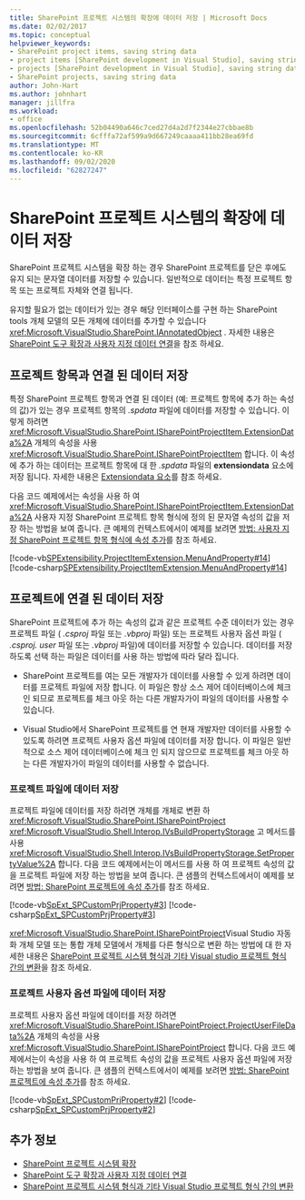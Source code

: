 ```yaml
---
title: SharePoint 프로젝트 시스템의 확장에 데이터 저장 | Microsoft Docs
ms.date: 02/02/2017
ms.topic: conceptual
helpviewer_keywords:
- SharePoint project items, saving string data
- project items [SharePoint development in Visual Studio], saving string data
- projects [SharePoint development in Visual Studio], saving string data
- SharePoint projects, saving string data
author: John-Hart
ms.author: johnhart
manager: jillfra
ms.workload:
- office
ms.openlocfilehash: 52b04490a646c7ced27d4a2d7f2344e27cbbae8b
ms.sourcegitcommit: 6cfffa72af599a9d667249caaaa411bb28ea69fd
ms.translationtype: MT
ms.contentlocale: ko-KR
ms.lasthandoff: 09/02/2020
ms.locfileid: "62827247"
---
```

# <a name="save-data-in-extensions-of-the-sharepoint-project-system"></a>SharePoint 프로젝트 시스템의 확장에 데이터 저장
  SharePoint 프로젝트 시스템을 확장 하는 경우 SharePoint 프로젝트를 닫은 후에도 유지 되는 문자열 데이터를 저장할 수 있습니다. 일반적으로 데이터는 특정 프로젝트 항목 또는 프로젝트 자체와 연결 됩니다.

 유지할 필요가 없는 데이터가 있는 경우 해당 인터페이스를 구현 하는 SharePoint tools 개체 모델의 모든 개체에 데이터를 추가할 수 있습니다 <xref:Microsoft.VisualStudio.SharePoint.IAnnotatedObject> . 자세한 내용은 [SharePoint 도구 확장과 사용자 지정 데이터 연결](../sharepoint/associating-custom-data-with-sharepoint-tools-extensions.md)을 참조 하세요.

## <a name="save-data-that-is-associated-with-a-project-item"></a>프로젝트 항목과 연결 된 데이터 저장
 특정 SharePoint 프로젝트 항목과 연결 된 데이터 (예: 프로젝트 항목에 추가 하는 속성의 값)가 있는 경우 프로젝트 항목의 *.spdata* 파일에 데이터를 저장할 수 있습니다. 이렇게 하려면 <xref:Microsoft.VisualStudio.SharePoint.ISharePointProjectItem.ExtensionData%2A> 개체의 속성을 사용 <xref:Microsoft.VisualStudio.SharePoint.ISharePointProjectItem> 합니다. 이 속성에 추가 하는 데이터는 프로젝트 항목에 대 한 *.spdata* 파일의 **extensiondata** 요소에 저장 됩니다. 자세한 내용은 [Extensiondata 요소](../sharepoint/extensiondata-element.md)를 참조 하세요.

 다음 코드 예제에서는 속성을 사용 하 여 <xref:Microsoft.VisualStudio.SharePoint.ISharePointProjectItem.ExtensionData%2A> 사용자 지정 SharePoint 프로젝트 항목 형식에 정의 된 문자열 속성의 값을 저장 하는 방법을 보여 줍니다. 큰 예제의 컨텍스트에서이 예제를 보려면 [방법: 사용자 지정 SharePoint 프로젝트 항목 형식에 속성 추가](../sharepoint/how-to-add-a-property-to-a-custom-sharepoint-project-item-type.md)를 참조 하세요.

 [!code-vb[SPExtensibility.ProjectItemExtension.MenuAndProperty#14](../sharepoint/codesnippet/VisualBasic/projectitemmenuandproperty/extension/projectitemtypeproperty.vb#14)]
 [!code-csharp[SPExtensibility.ProjectItemExtension.MenuAndProperty#14](../sharepoint/codesnippet/CSharp/projectitemmenuandproperty/extension/projectitemtypeproperty.cs#14)]

## <a name="save-data-that-is-associated-with-a-project"></a>프로젝트에 연결 된 데이터 저장
 SharePoint 프로젝트에 추가 하는 속성의 값과 같은 프로젝트 수준 데이터가 있는 경우 프로젝트 파일 ( *.csproj* 파일 또는 *.vbproj* 파일) 또는 프로젝트 사용자 옵션 파일 ( *.csproj. user* 파일 또는 *.vbproj* 파일)에 데이터를 저장할 수 있습니다. 데이터를 저장 하도록 선택 하는 파일은 데이터를 사용 하는 방법에 따라 달라 집니다.

- SharePoint 프로젝트를 여는 모든 개발자가 데이터를 사용할 수 있게 하려면 데이터를 프로젝트 파일에 저장 합니다. 이 파일은 항상 소스 제어 데이터베이스에 체크 인 되므로 프로젝트를 체크 아웃 하는 다른 개발자가이 파일의 데이터를 사용할 수 있습니다.

- Visual Studio에서 SharePoint 프로젝트를 연 현재 개발자만 데이터를 사용할 수 있도록 하려면 프로젝트 사용자 옵션 파일에 데이터를 저장 합니다. 이 파일은 일반적으로 소스 제어 데이터베이스에 체크 인 되지 않으므로 프로젝트를 체크 아웃 하는 다른 개발자가이 파일의 데이터를 사용할 수 없습니다.

### <a name="save-data-to-the-project-file"></a>프로젝트 파일에 데이터 저장
 프로젝트 파일에 데이터를 저장 하려면 개체를 개체로 변환 하 <xref:Microsoft.VisualStudio.SharePoint.ISharePointProject> <xref:Microsoft.VisualStudio.Shell.Interop.IVsBuildPropertyStorage> 고 메서드를 사용 <xref:Microsoft.VisualStudio.Shell.Interop.IVsBuildPropertyStorage.SetPropertyValue%2A> 합니다. 다음 코드 예제에서는이 메서드를 사용 하 여 프로젝트 속성의 값을 프로젝트 파일에 저장 하는 방법을 보여 줍니다. 큰 샘플의 컨텍스트에서이 예제를 보려면 [방법: SharePoint 프로젝트에 속성 추가](../sharepoint/how-to-add-a-property-to-sharepoint-projects.md)를 참조 하세요.

 [!code-vb[SpExt_SPCustomPrjProperty#3](../sharepoint/codesnippet/VisualBasic/customspproperty/customproperty.vb#3)]
 [!code-csharp[SpExt_SPCustomPrjProperty#3](../sharepoint/codesnippet/CSharp/customspproperty/customproperty.cs#3)]

 <xref:Microsoft.VisualStudio.SharePoint.ISharePointProject>Visual Studio 자동화 개체 모델 또는 통합 개체 모델에서 개체를 다른 형식으로 변환 하는 방법에 대 한 자세한 내용은 [SharePoint 프로젝트 시스템 형식과 기타 Visual studio 프로젝트 형식 간의 변환](../sharepoint/converting-between-sharepoint-project-system-types-and-other-visual-studio-project-types.md)을 참조 하세요.

### <a name="save-data-to-the-project-user-option-file"></a>프로젝트 사용자 옵션 파일에 데이터 저장
 프로젝트 사용자 옵션 파일에 데이터를 저장 하려면 <xref:Microsoft.VisualStudio.SharePoint.ISharePointProject.ProjectUserFileData%2A> 개체의 속성을 사용 <xref:Microsoft.VisualStudio.SharePoint.ISharePointProject> 합니다. 다음 코드 예제에서는이 속성을 사용 하 여 프로젝트 속성의 값을 프로젝트 사용자 옵션 파일에 저장 하는 방법을 보여 줍니다. 큰 샘플의 컨텍스트에서이 예제를 보려면 [방법: SharePoint 프로젝트에 속성 추가](../sharepoint/how-to-add-a-property-to-sharepoint-projects.md)를 참조 하세요.

 [!code-vb[SpExt_SPCustomPrjProperty#2](../sharepoint/codesnippet/VisualBasic/customspproperty/customproperty.vb#2)]
 [!code-csharp[SpExt_SPCustomPrjProperty#2](../sharepoint/codesnippet/CSharp/customspproperty/customproperty.cs#2)]

## <a name="see-also"></a>추가 정보
- [SharePoint 프로젝트 시스템 확장](../sharepoint/extending-the-sharepoint-project-system.md)
- [SharePoint 도구 확장과 사용자 지정 데이터 연결](../sharepoint/associating-custom-data-with-sharepoint-tools-extensions.md)
- [SharePoint 프로젝트 시스템 형식과 기타 Visual Studio 프로젝트 형식 간의 변환](../sharepoint/converting-between-sharepoint-project-system-types-and-other-visual-studio-project-types.md)
